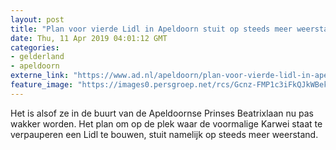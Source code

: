 ```yaml
---
layout: post
title: "Plan voor vierde Lidl in Apeldoorn stuit op steeds meer weerstand"
date: Thu, 11 Apr 2019 04:01:12 GMT
categories: 
- gelderland 
- apeldoorn 
externe_link: "https://www.ad.nl/apeldoorn/plan-voor-vierde-lidl-in-apeldoorn-stuit-op-steeds-meer-weerstand~a6211086b/"
feature_image: "https://images0.persgroep.net/rcs/Gcnz-FMP1c3iFkQJkWBekIeiJKU/diocontent/145245969/_fitwidth/400/?appId=21791a8992982cd8da851550a453bd7f&quality=0.7"
---
```


Het is alsof ze in de buurt van de Apeldoornse Prinses Beatrixlaan nu pas wakker worden. Het plan om op de plek waar de voormalige Karwei staat te verpauperen een Lidl te bouwen, stuit namelijk op steeds meer weerstand.
